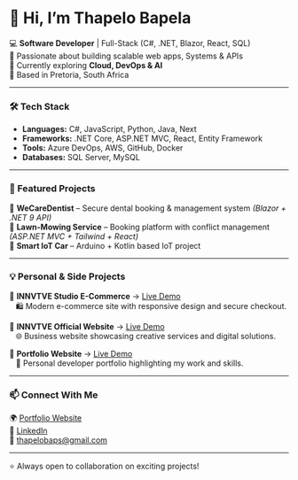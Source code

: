 # 👋 Hi, I’m Thapelo Bapela  

💻 **Software Developer** | Full-Stack (C#, .NET, Blazor, React,  SQL)  
🚀 Passionate about building scalable web apps, Systems & APIs  
🌱 Currently exploring **Cloud, DevOps & AI**  
📍 Based in Pretoria, South Africa  

---

### 🛠️ Tech Stack  
- **Languages:** C#, JavaScript, Python, Java, Next 
- **Frameworks:** .NET Core, ASP.NET MVC, React, Entity Framework  
- **Tools:** Azure DevOps, AWS, GitHub, Docker  
- **Databases:** SQL Server, MySQL  

---

### 🌟 Featured Projects  
🔹 **WeCareDentist** – Secure dental booking & management system *(Blazor + .NET 9 API)*  
🔹 **Lawn-Mowing Service** – Booking platform with conflict management *(ASP.NET MVC + Tailwind + React)*  
🔹 **Smart IoT Car** – Arduino + Kotlin based IoT project  

---

### 💡 Personal & Side Projects  
🔸 **INNVTVE Studio E-Commerce** → [Live Demo](https://innvtve-studio-tawny.vercel.app/)  
&nbsp;&nbsp;&nbsp;🛍️ Modern e-commerce site with responsive design and secure checkout.  

🔸 **INNVTVE Official Website** → [Live Demo](https://innvtve.vercel.app/)  
&nbsp;&nbsp;&nbsp;🌐 Business website showcasing creative services and digital solutions.  

🔸 **Portfolio Website** → [Live Demo](https://thapelobapela.vercel.app)  
&nbsp;&nbsp;&nbsp;🎨 Personal developer portfolio highlighting my work and skills.  

---

### 📫 Connect With Me  
🌍 [Portfolio Website](https://thapelobapela.vercel.app)  
💼 [LinkedIn](https://www.linkedin.com/in/thapelo-bapela-859a5471/)  
📧 thapelobaps@gmail.com  

---
⭐️ Always open to collaboration on exciting projects!

